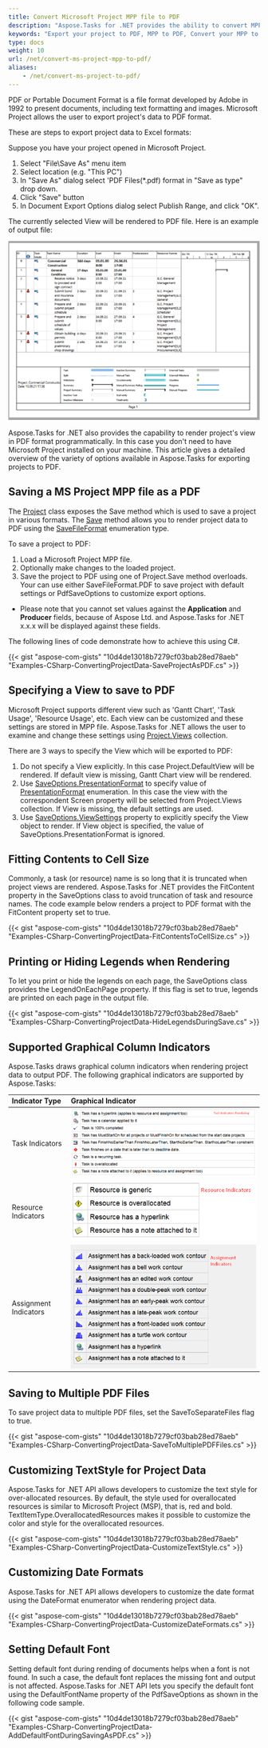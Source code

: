 ```yaml
---
title: Convert Microsoft Project MPP file to PDF
description: "Aspose.Tasks for .NET provides the ability to convert MPP or MPX files to PDF. To tune the result PDF document one can use PdfSaveOptions."
keywords: "Export your project to PDF, MPP to PDF, Convert your MPP to PDF, Convert Microsoft Project to PDF, convert MPP to PDF, save project data to PDF, Aspose.Tasks, C#"
type: docs
weight: 10
url: /net/convert-ms-project-mpp-to-pdf/
aliases: 
    - /net/convert-ms-project-to-pdf/
---
```



PDF or Portable Document Format is a file format developed by Adobe in 1992 to present documents, including text formatting and images. Microsoft Project allows the user to export project's data to PDF format.

These are steps to export project data to Excel formats:

Suppose you have your project opened in Microsoft Project.

1) Select "File\Save As" menu item
2) Select location (e.g. "This PC")
3) In "Save As" dialog select 'PDF Files(*.pdf) format in "Save as type" drop down.
3) Click "Save" button
4) In Document Export Options dialog select Publish Range, and click "OK".

The currently selected View will be rendered to PDF file. Here is an example of output file:

![Example of MS Project file exported to PDF](example-of-ms-project-output.png)

Aspose.Tasks for .NET also provides the capability to render project's view in PDF format programmatically. In this case you don't need to have Microsoft Project installed on your machine. This article gives a detailed overview of the variety of options available in Aspose.Tasks for exporting projects to PDF.


## **Saving a MS Project MPP file as a PDF**
The [Project](https://reference.aspose.com/tasks/net/aspose.tasks/project) class exposes the Save method which is used to save a project in various formats. The [Save](https://reference.aspose.com/tasks/net/aspose.tasks.project/save/methods/3) method allows you to render project data to PDF using the [SaveFileFormat](https://reference.aspose.com/tasks/net/aspose.tasks.saving/savefileformat) enumeration type.

To save a project to PDF:

1. Load a Microsoft Project MPP file.
2. Optionally make changes to the loaded project.
3. Save the project to PDF using one of Project.Save method overloads.
Your can use either SaveFileFormat.PDF to save project with default settings or PdfSaveOptions to customize export options.

- Please note that you cannot set values against the **Application** and **Producer** fields, because of Aspose Ltd. and Aspose.Tasks for .NET x.x.x will be displayed against these fields.

The following lines of code demonstrate how to achieve this using C#.

{{< gist "aspose-com-gists" "10d4de13018b7279cf03bab28ed78aeb" "Examples-CSharp-ConvertingProjectData-SaveProjectAsPDF.cs" >}}

## **Specifying a View to save to PDF**

Microsoft Project supports different view such as 'Gantt Chart', 'Task Usage', 'Resource Usage', etc. Each view can be customized and these settings are stored in MPP file. Aspose.Tasks for .NET allows the user to examine and change these settings using [Project.Views](https://reference.aspose.com/tasks/net/aspose.tasks/project/properties/views) collection.

There are 3 ways to specify the View which will be exported to PDF:

1. Do not specify a View explicitly.
In this case Project.DefaultView will be rendered. If default view is missing, Gantt Chart view will be rendered.
2. Use [SaveOptions.PresentationFormat](https://reference.aspose.com/tasks/net/aspose.tasks.saving/saveoptions/properties/presentationformat) to specify value of [PresentationFormat](https://reference.aspose.com/tasks/net/aspose.tasks.visualization/presentationformat) enumeration.
In this case the view with the correspondent Screen property will be selected from Project.Views collection. 
If View is missing, the default settings are used.
3. Use [SaveOptions.ViewSettings](https://reference.aspose.com/tasks/net/aspose.tasks.saving/saveoptions/properties/viewsettings) property to explicitly specify the View object to render. If View object is specified, the value of SaveOptions.PresentationFormat is ignored.

## **Fitting Contents to Cell Size**
Commonly, a task (or resource) name is so long that it is truncated when project views are rendered. Aspose.Tasks for .NET provides the FitContent property in the SaveOptions class to avoid truncation of task and resource names. The code example below renders a project to PDF format with the FitContent property set to true.

{{< gist "aspose-com-gists" "10d4de13018b7279cf03bab28ed78aeb" "Examples-CSharp-ConvertingProjectData-FitContentsToCellSize.cs" >}}

## **Printing or Hiding Legends when Rendering**
To let you print or hide the legends on each page, the SaveOptions class provides the LegendOnEachPage property. If this flag is set to true, legends are printed on each page in the output file.

{{< gist "aspose-com-gists" "10d4de13018b7279cf03bab28ed78aeb" "Examples-CSharp-ConvertingProjectData-HideLegendsDuringSave.cs" >}}

## **Supported Graphical Column Indicators**
Aspose.Tasks draws graphical column indicators when rendering project data to output PDF. The following graphical indicators are supported by Aspose.Tasks:

|**Indicator Type**|**Graphical Indicator**|
| :- | :- |
|Task Indicators|![task graphical indicators](convert-ms-project-to-pdf_1.png)|
|Resource Indicators|![resource graphical indicators](convert-ms-project-to-pdf_2.png)|
|Assignment Indicators|![assignment graphical indicators](convert-ms-project-to-pdf_3.png)|

## **Saving to Multiple PDF Files**
To save project data to multiple PDF files, set the SaveToSeparateFiles flag to true.

{{< gist "aspose-com-gists" "10d4de13018b7279cf03bab28ed78aeb" "Examples-CSharp-ConvertingProjectData-SaveToMultiplePDFFiles.cs" >}}

## **Customizing TextStyle for Project Data**
Aspose.Tasks for .NET API allows developers to customize the text style for over-allocated resources. By default, the style used for overallocated resources is similar to Microsoft Project (MSP), that is, red and bold. TextItemType.OverallocatedResources makes it possible to customize the color and style for the overallocated resources.

{{< gist "aspose-com-gists" "10d4de13018b7279cf03bab28ed78aeb" "Examples-CSharp-ConvertingProjectData-CustomizeTextStyle.cs" >}}

## **Customizing Date Formats**
Aspose.Tasks for .NET API allows developers to customize the date format using the DateFormat enumerator when rendering project data.

{{< gist "aspose-com-gists" "10d4de13018b7279cf03bab28ed78aeb" "Examples-CSharp-ConvertingProjectData-CustomizeDateFormats.cs" >}}

## **Setting Default Font**
Setting default font during rending of documents helps when a font is not found. In such a case, the default font replaces the missing font and output is not affected. Aspose.Tasks for .NET API lets you specify the default font using the DefaultFontName property of the PdfSaveOptions as shown in the following code sample.

{{< gist "aspose-com-gists" "10d4de13018b7279cf03bab28ed78aeb" "Examples-CSharp-ConvertingProjectData-AddDefaultFontDuringSavingAsPDF.cs" >}}
